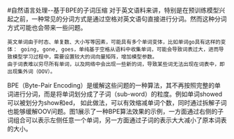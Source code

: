 #自然语言处理--基于BPE的子词压缩
对于英文语料来讲，特别是在预训练模型兴起之前，一种常见的分词方式是通过空格对英文语句直接进行分词。然而这种分词方式可能也会带来一些问题。

    英文单词由于时态、单复数、大小写等因素，可能具有多个单词变体，比如单词go具有这样的变体： going, gone, goes，单纯基于空格从语料中收集单词，可能会导致词表过大，进而导致模型学习过程中，需要设置较大的词向量矩阵，增加模型参数。
    由于词表难以穷尽所有单词，以及网络中会出现一些新的词，导致某些词无法出现在词表中，即出现集外词（OOV）。

BPE（Byte-Pair Encoding）是缓解这些问题的一种算法，其不再按照完整的单词进行分词，而是将单词划分成了子词（sub-word）的粒度。例如单词showed可以被划分为show和ed， 如此做法，可以有效缩减单词个数，同时通过拆解子词也能够缓解OOV问题。图1展示了一种BPE算法效果的示例，一方面通过右侧的子词组合可以表示左侧任意一个单词，另一方面通过子词的表示大大减小了原本词表的大小。
